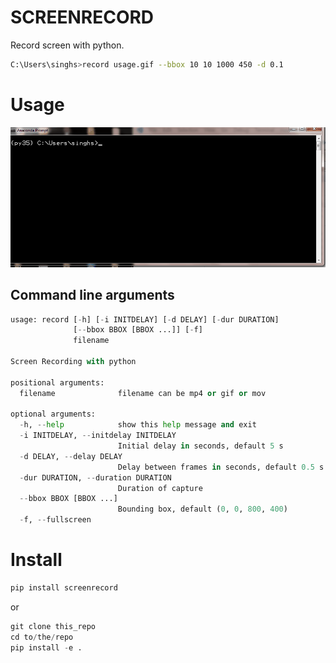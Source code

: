 # SCREENRECORD
Record screen with python.

```bash
C:\Users\singhs>record usage.gif --bbox 10 10 1000 450 -d 0.1
```

# Usage
![usage screenshot for screenrecod with python](img/usage.gif)


## Command line arguments

```python
usage: record [-h] [-i INITDELAY] [-d DELAY] [-dur DURATION]
              [--bbox BBOX [BBOX ...]] [-f]
              filename

Screen Recording with python

positional arguments:
  filename              filename can be mp4 or gif or mov

optional arguments:
  -h, --help            show this help message and exit
  -i INITDELAY, --initdelay INITDELAY
                        Initial delay in seconds, default 5 s
  -d DELAY, --delay DELAY
                        Delay between frames in seconds, default 0.5 s
  -dur DURATION, --duration DURATION
                        Duration of capture
  --bbox BBOX [BBOX ...]
                        Bounding box, default (0, 0, 800, 400)
  -f, --fullscreen

  ```
# Install

```python
pip install screenrecord

```
or 

```python
git clone this_repo
cd to/the/repo
pip install -e .
```

